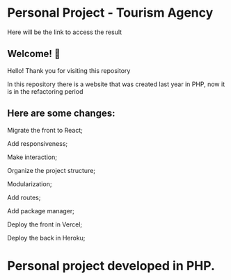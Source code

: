 # Personal Project - Tourism Agency

Here will be the link to access the result

## Welcome! 👋

Hello!  Thank you for visiting this repository

In this repository there is a website that was created last year in PHP, now it is in the refactoring period

## Here are some changes:

Migrate the front to React;

Add responsiveness;

Make interaction;

Organize the project structure;

Modularization;

Add routes;

Add package manager;

Deploy the front in Vercel;

Deploy the back in Heroku;

# Personal project developed in PHP.


